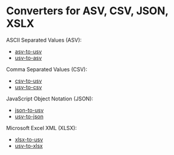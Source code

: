 # Converters for ASV, CSV, JSON, XSLX

ASCII Separated Values (ASV):

* [asv-to-usv](https://crates.io/crate/asv-to-usv)
* [usv-to-asv](https://crates.io/crate/usv-to-asv)

Comma Separated Values (CSV):

* [csv-to-usv](https://crates.io/crate/csv-to-usv)
* [usv-to-csv](https://crates.io/crate/usv-to-csv)

JavaScript Object Notation (JSON):

* [json-to-usv](https://crates.io/crate/json-to-usv)
* [usv-to-json](https://crates.io/crate/usv-to-json)

Microsoft Excel XML (XLSX):

* [xlsx-to-usv](https://crates.io/crate/xlsx-to-usv)
* [usv-to-xlsx](https://crates.io/crate/usv-to-xlsx)

